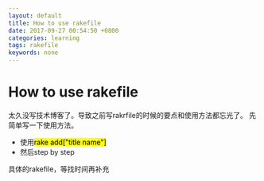 ```yaml
---
layout: default
title: How to use rakefile
date: 2017-09-27 00:54:50 +0800
categories: learning
tags: rakefile
keywords: none
---
```


# How to use rakefile

太久没写技术博客了。导致之前写rakrfile的时候的要点和使用方法都忘光了。
先简单写一下使用方法。

* 使用<mark>rake add["title name"]</mark>
* 然后step by step

具体的rakefile，等找时间再补充


